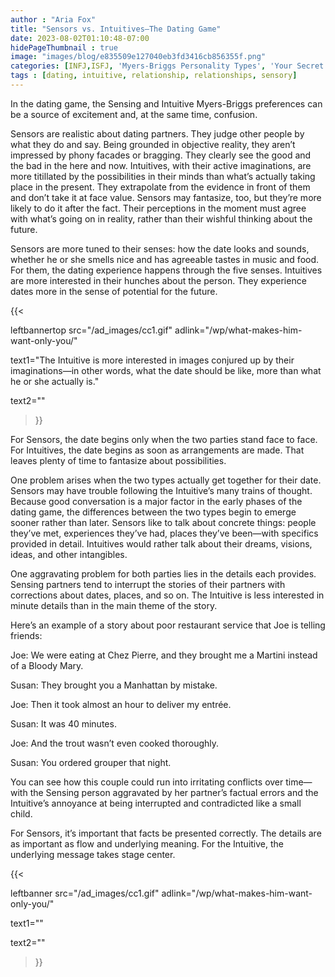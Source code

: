 ```yaml
---
author : "Aria Fox"
title: "Sensors vs. Intuitives—The Dating Game"
date: 2023-08-02T01:10:48-07:00
hidePageThumbnail : true 
image: "images/blog/e835509e127040eb3fd3416cb856355f.png"
categories: [INFJ,ISFJ, 'Myers-Briggs Personality Types', 'Your Secret Self']
tags : [dating, intuitive, relationship, relationships, sensory]
---
```


In the dating game, the Sensing and Intuitive Myers-Briggs preferences can be a source of excitement and, at the same time, confusion.

Sensors are realistic about dating partners. They judge other people by what they do and say. Being grounded in objective reality, they aren’t impressed by phony facades or bragging. They clearly see the good and the bad in the here and now. Intuitives, with their active imaginations, are more titillated by the possibilities in their minds than what’s actually taking place in the present. They extrapolate from the evidence in front of them and don’t take it at face value. Sensors may fantasize, too, but they’re more likely to do it after the fact. Their perceptions in the moment must agree with what’s going on in reality, rather than their wishful thinking about the future.

Sensors are more tuned to their senses: how the date looks and sounds, whether he or she smells nice and has agreeable tastes in music and food. For them, the dating experience happens through the five senses. Intuitives are more interested in their hunches about the person. They experience dates more in the sense of potential for the future. 

{{< 

leftbannertop src="/ad_images/cc1.gif" adlink="/wp/what-makes-him-want-only-you/"  

text1="The Intuitive is more interested in images conjured up by their imaginations—in other words, what the date should be like, more than what he or she actually is." 

text2=""

>}}

For Sensors, the date begins only when the two parties stand face to face. For Intuitives, the date begins as soon as arrangements are made. That leaves plenty of time to fantasize about possibilities.



One problem arises when the two types actually get together for their date. Sensors may have trouble following the Intuitive’s many trains of thought. Because good conversation is a major factor in the early phases of the dating game, the differences between the two types begin to emerge sooner rather than later. Sensors like to talk about concrete things: people they’ve met, experiences they’ve had, places they’ve been—with specifics provided in detail. Intuitives would rather talk about their dreams, visions, ideas, and other intangibles.

One aggravating problem for both parties lies in the details each provides. Sensing partners tend to interrupt the stories of their partners with corrections about dates, places, and so on. The Intuitive is less interested in minute details than in the main theme of the story.

Here’s an example of a story about poor restaurant service that Joe is telling friends:

Joe: We were eating at Chez Pierre, and they brought me a Martini instead of a Bloody Mary.

Susan: They brought you a Manhattan by mistake.

Joe: Then it took almost an hour to deliver my entrée.

Susan: It was 40 minutes.

Joe: And the trout wasn’t even cooked thoroughly.

Susan: You ordered grouper that night.

You can see how this couple could run into irritating conflicts over time—with the Sensing person aggravated by her partner’s factual errors and the Intuitive’s annoyance at being interrupted and contradicted like a small child.

For Sensors, it’s important that facts be presented correctly. The details are as important as flow and underlying meaning. For the Intuitive, the underlying message takes stage center.


{{< 

leftbanner src="/ad_images/cc1.gif" adlink="/wp/what-makes-him-want-only-you/"  

text1="" 

text2=""

>}}